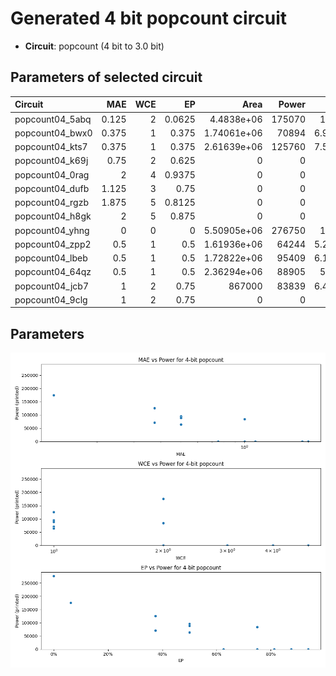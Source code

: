 
# Generated 4 bit popcount circuit
- __Circuit__: popcount (4 bit to 3.0 bit)

## Parameters of selected circuit
| Circuit         |   MAE |   WCE |     EP |             Area |   Power |       Delay | Download                                                               |
|:----------------|------:|------:|-------:|-----------------:|--------:|------------:|:-----------------------------------------------------------------------|
| popcount04_5abq | 0.125 |     2 | 0.0625 |      4.4838e+06  |  175070 | 1.3161e+07  | [v](popcount04_5abq.v) [c](popcount04_5abq.c) [py](popcount04_5abq.py) |
| popcount04_bwx0 | 0.375 |     1 | 0.375  |      1.74061e+06 |   70894 | 6.90239e+06 | [v](popcount04_bwx0.v) [c](popcount04_bwx0.c) [py](popcount04_bwx0.py) |
| popcount04_kts7 | 0.375 |     1 | 0.375  |      2.61639e+06 |  125760 | 7.50563e+06 | [v](popcount04_kts7.v) [c](popcount04_kts7.c) [py](popcount04_kts7.py) |
| popcount04_k69j | 0.75  |     2 | 0.625  |      0           |       0 | 0           | [v](popcount04_k69j.v) [c](popcount04_k69j.c) [py](popcount04_k69j.py) |
| popcount04_0rag | 2     |     4 | 0.9375 |      0           |       0 | 0           | [v](popcount04_0rag.v) [c](popcount04_0rag.c) [py](popcount04_0rag.py) |
| popcount04_dufb | 1.125 |     3 | 0.75   |      0           |       0 | 0           | [v](popcount04_dufb.v) [c](popcount04_dufb.c) [py](popcount04_dufb.py) |
| popcount04_rgzb | 1.875 |     5 | 0.8125 |      0           |       0 | 0           | [v](popcount04_rgzb.v) [c](popcount04_rgzb.c) [py](popcount04_rgzb.py) |
| popcount04_h8gk | 2     |     5 | 0.875  |      0           |       0 | 0           | [v](popcount04_h8gk.v) [c](popcount04_h8gk.c) [py](popcount04_h8gk.py) |
| popcount04_yhng | 0     |     0 | 0      |      5.50905e+06 |  276750 | 1.2523e+07  | [v](popcount04_yhng.v) [c](popcount04_yhng.c) [py](popcount04_yhng.py) |
| popcount04_zpp2 | 0.5   |     1 | 0.5    |      1.61936e+06 |   64244 | 5.21743e+06 | [v](popcount04_zpp2.v) [c](popcount04_zpp2.c) [py](popcount04_zpp2.py) |
| popcount04_lbeb | 0.5   |     1 | 0.5    |      1.72822e+06 |   95409 | 6.14682e+06 | [v](popcount04_lbeb.v) [c](popcount04_lbeb.c) [py](popcount04_lbeb.py) |
| popcount04_64qz | 0.5   |     1 | 0.5    |      2.36294e+06 |   88905 | 5.6251e+06  | [v](popcount04_64qz.v) [c](popcount04_64qz.c) [py](popcount04_64qz.py) |
| popcount04_jcb7 | 1     |     2 | 0.75   | 867000           |   83839 | 6.45664e+06 | [v](popcount04_jcb7.v) [c](popcount04_jcb7.c) [py](popcount04_jcb7.py) |
| popcount04_9clg | 1     |     2 | 0.75   |      0           |       0 | 0           | [v](popcount04_9clg.v) [c](popcount04_9clg.c) [py](popcount04_9clg.py) |

## Parameters 
![Parameters figure](fig.png)